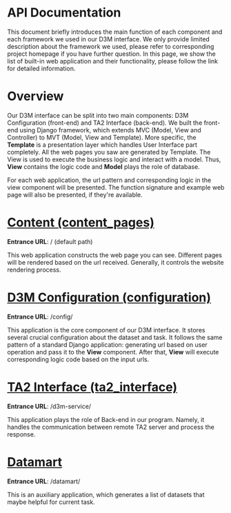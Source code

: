 API Documentation
=================

This document briefly introduces the main function of each component and each framework we used in our D3M interface.
We only provide limited description about the framework we used, please refer to corresponding project homepage if you have further question.
In this page, we show the list of built-in web application and their functionality, please follow the link for detailed information.

Overview
========

Our D3M interface can be split into two main components: D3M Configuration (front-end) and TA2 Interface (back-end).
We built the front-end using Django framework, which extends MVC (Model, View and Controller) to MVT (Model, View and Template).
More specific, the **Template** is a presentation layer which handles User Interface part completely.
All the web pages you saw are generated by Template. The View is used to execute the business logic and interact with a model.
Thus, **View** contains the logic code and **Model** plays the role of database.

For each web application, the url pattern and corresponding logic in the view component will be presented. The function signature and example web page will also be presented, if they're available.

[Content (content_pages)](content_pages/index.md)
=================================================

**Entrance URL**: / (default path)

This web application constructs the web page you can see. Different pages will be rendered based on the url received.
Generally, it controls the website rendering process.

[D3M Configuration (configuration)](configuration/index.md)
===========================================================

**Entrance URL**: /config/

This application is the core component of our D3M interface. It stores several crucial configuration about the dataset and task.
It follows the same pattern of a standard Django application: generating url based on user operation and pass it to the **View** component.
After that, **View** will execute corresponding logic code based on the input urls.

[TA2 Interface (ta2_interface)](ta2/index.md)
=============================================

**Entrance URL**: /d3m-service/

This application plays the role of Back-end in our program. Namely, it handles the communication between remote TA2 server and process the response.

[Datamart](datamart/index.md)
=============================

**Entrance URL**: /datamart/

This is an auxiliary application, which generates a list of datasets that maybe helpful for current task.
